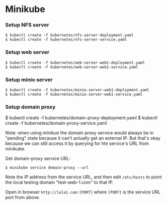 # Minikube

### Setup NFS server

```
$ kubectl create -f kubernetes/nfs-server-deployment.yaml
$ kubectl create -f kubernetes/nfs-server-service.yaml
```

### Setup web server

```
$ kubectl create -f kubernetes/web-server-web1-deployment.yaml
$ kubectl create -f kubernetes/web-server-web1-service.yaml
```

### Setup minio server

```
$ kubectl create -f kubernetes/minio-server-web1-deployment.yaml
$ kubectl create -f kubernetes/minio-server-web1-service.yaml
```

### Setup domain proxy

$ kubectl create -f kubernetes/domain-proxy-deployment.yaml
$ kubectl create -f kubernetes/domain-proxy-service.yaml

Note: when using minikue the domain proxy service would always be in "pending" state because it
can't actually get an external IP. But that's okay because we can still access it by querying
for hte service's URL from minikube.

Get domain-proxy service URL:

```
$ minikube service domain-proxy --url
```

Note the IP address from the service URL, and then edit `/etc/hosts` to point the local testing
domain "test-web-1.com" to that IP.

Open in browser `http://lala1.com:[PORT]` where `[PORT]` is the service URL port from above.
